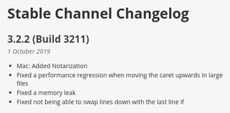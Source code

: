 <style>
html {
    background-color: #f6f6f6;
    margin: 16px;
}
body {
    color: #333;
    font-family: "Open Sans", "Helvetica Neue", "Segoe UI", Helvetica, Arial, sans-serif;
}
ul {
    padding-left: 1.2rem;
}
li { margin: 2px; }
ul.topic {
    margin-top: 0;
    padding-left: 1.5rem;
}
ul.topic ul {
    margin: 0.2em 0;
}
h1 {
    font-size: 2.0rem;
    margin: 0;
}
h2 {
    color: #444;
    font-size: 1.4rem;
    margin: 1em 0 0.1em 0;
}
h3 {
    color: #666;
    font-size: 1.05rem;
    margin: 1em 0 0.25em 0.5em;
    font-weight: bold;
}
a {
    color: #000;
}
article { display: block; }
.release-date, .forum-link {
    font-size: 0.9rem;
    font-style: italic;
    color: #666;
}
</style>

<h1>Stable Channel Changelog</h1>

<article class="current">
<h2>3.2.2 (Build 3211)</h2>
<div class="release-date">1 October 2019</div>
<ul>
    <li>Mac: Added Notarization</li>
    <li>Fixed a performance regression when moving the caret upwards in large files</li>
    <li>Fixed a memory leak</li>
    <li>Fixed not being able to swap lines down with the last line if
